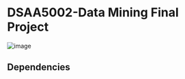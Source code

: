 # DSAA5002-Data Mining Final Project
![image](https://github.com/Kainan-Liu/DSAA5002-FinalProject/assets/146005327/c8422f98-4714-4264-bd68-664cd08a95d3)

## Dependencies
